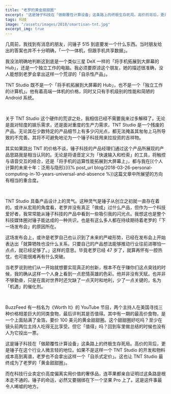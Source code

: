 ```yaml
---
title: "老罗的黄金甜甜圈"
excerpt: "这是锤子科技在「做颠覆性计算设备」这条路上的终极生存死局。高价的背后，更是锤子在这个行业人微言轻的地位。如果不是这样一个 TNT Studio 的开发和物料成本高到离谱，老罗也不会拿出这样一个「自杀式定价」。这也让 TNT Studio 最终成为了老罗的「黄金甜甜圈」。"
tags: 科技
image: "/assets/images/2018/smartisan-tnt.jpg"
excerpt_img: true
---
```


几周前，我找到有消息的朋友，问锤子 515 到底要发一个什么东西。当时朋友给出的答案也并不十分明确，「一个一体机，但跟手机共享数据」。

我没法明确地判断这到底是一个类似三星 DeX 一样的「将手机拓展到大屏幕的 Hub」，还是一个独立工作的电脑。我必须要原谅这个朋友，她的描述很准确，没人能想到老罗会拿出这样一个荒谬的「自杀性产品」。

TNT Studio 既不是一个「将手机拓展到大屏幕的 Hub」，也不是一个「独立工作的计算机」。他有着高端一体机的价格，同时又只有手机级别的性能和简陋的 Android 系统。

<br>

关于 TNT Studio 这个硬件的荒谬之处，我相信已经不需要我来过多解释了。无论是面对轻度的娱乐需求，还是面对重度的生产力需求，TNT Studio 是一个残废的产品。无论其在少数特定的产品细节上有多少闪光点，都无法掩盖其匆匆上马所导致的不完善。其将不可避免地沦为一个锤子科技用来拉投资的吉祥物。

其实如果跳出 TNT 的价格不谈，锤子科技的产品经理们通过这个产品所展现的产品思路我是相当认同的。无论是将语音定义为「快速输入和检索」的工具，将触控与语音交互的结合，还是「将手机的运算性能拓展到大屏幕上」，都与我在[《个人计算的未来十年：泛用与隐形》]({% post_url blog/2018-03-26-personal-computing-in-10-years-universal-and-absence %})这篇文章中所展望的方向有相当的重合度。

<br>

TNT Studio 具备产品设计上的灵气。这种灵气是锤子从创立之初就一直存在着的。或许从宏观的角度看，老罗并没有真正「做成」过什么产品，但作为一个科技爱好者，我常常能从锤子科技的产品中看到一些吸引我的闪光点。我想这也是整个科技媒体圈对锤子能达成的一种共识，也是有这么多人都在持续期待着老罗的「下一场发布会」的原因所在。

这场发布会上，或许是老罗自己也认识到了未来的严峻形势，已经在发布会上开始表达出「就算牺牲也没什么关系，只要自己的产品想法能够推动行业往前进哪怕一点点，就已经足够了。」这样的意思。毕竟老罗已经 47 岁了，就算再怀有一腔热忱，也可能很难再有什么突破。

当老罗说到他们从一开始就想要实现真正的创新，根本不在乎赚你们这点臭钱的时候，我的确从这样一个人身上看到一点悲情英雄的色彩。他并非没有天赋，也并非不够勤奋，只是在面对世界时还欠缺了一点天时和地利，少了一点关键的，名为「机遇」的催化剂。

<br>

BuzzFeed 有一档名为《Worth It》的 YouTube 节目，两个主持人在美国寻找三种价格相差巨大的同类食物，最后评判其是否值得。其中有一期的最高价食物，是一个上面贴满了金箔，要价 100 美元的黄金甜甜圈。这个甜甜圈好吃吗？至少在镜头前两位主持人吃得无比享受。但它「值得」吗？回到车里做总结的时候也没有人为它投出一票。

这是锤子科技在「做颠覆性计算设备」这条路上的终极生存死局。高价的背后，更是锤子在这个行业人微言轻的地位。如果不是这样一个 TNT Studio 的开发和物料成本高到离谱，老罗也不会拿出这样一个「自杀式定价」。这也让 TNT Studio 最终成为了老罗的「黄金甜甜圈」。

而在科技行业卖定价高度偏离实用价值的奢侈品，连苹果都亲自证明过这条路是根本走不通的。锤子的命运，必然又要捆绑在下一个坚果 Pro 上了。这是这件事最令人唏嘘的地方。